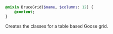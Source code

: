 
```sass
@mixin BruceGrid($name, $columns: 12) {
    @content;
}
```

Creates the classes for a table based Goose grid.
